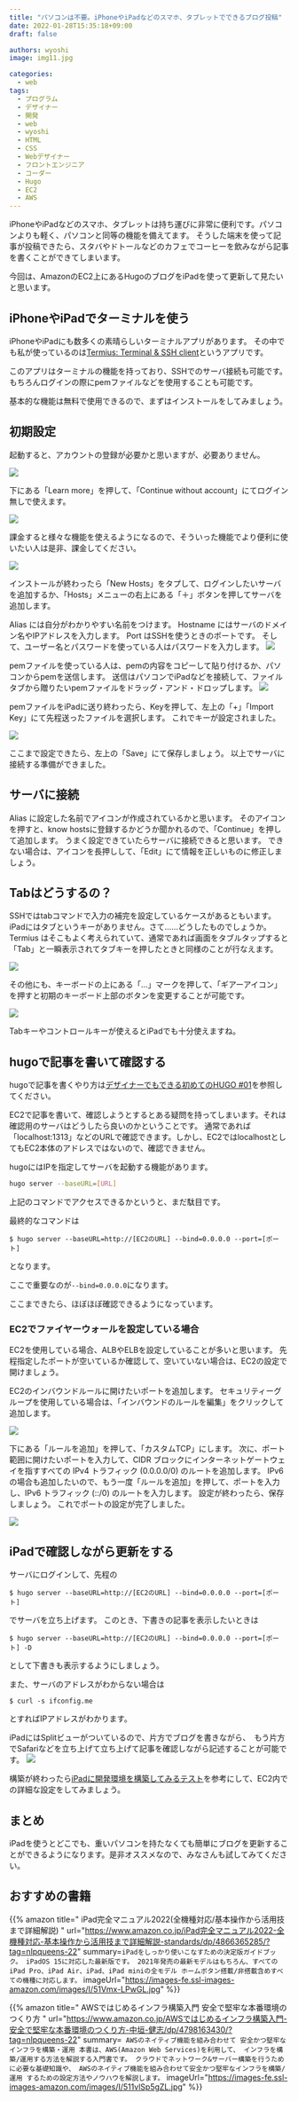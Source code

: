 ```yaml
---
title: "パソコンは不要。iPhoneやiPadなどのスマホ、タブレットでできるブログ投稿"
date: 2022-01-28T15:35:18+09:00
draft: false

authors: wyoshi
image: img11.jpg

categories:
  - web
tags:
  - プログラム
  - デザイナー
  - 開発
  - web
  - wyoshi
  - HTML
  - CSS
  - Webデザイナー
  - フロントエンジニア
  - コーダー
  - Hugo
  - EC2
  - AWS
---
```


iPhoneやiPadなどのスマホ、タブレットは持ち運びに非常に便利です。パソコンよりも軽く、パソコンと同等の機能を備えてます。
そうした端末を使って記事が投稿できたら、スタバやドトールなどのカフェでコーヒーを飲みながら記事を書くことができてしまいます。

今回は、AmazonのEC2上にあるHugoのブログをiPadを使って更新して見たいと思います。

## iPhoneやiPadでターミナルを使う
iPhoneやiPadにも数多くの素晴らしいターミナルアプリがあります。
その中でも私が使っているのは[Termius: Terminal & SSH client](https://apps.apple.com/jp/app/termius-ssh-client/id549039908)というアプリです。

このアプリはターミナルの機能を持っており、SSHでのサーバ接続も可能です。もちろんログインの際にpemファイルなどを使用することも可能です。

基本的な機能は無料で使用できるので、まずはインストールをしてみましょう。

## 初期設定
起動すると、アカウントの登録が必要かと思いますが、必要ありません。

![](img01.jpg "")

下にある「Learn more」を押して、「Continue without account」にてログイン無しで使えます。

![](img02.jpg "")

課金すると様々な機能を使えるようになるので、そういった機能でより便利に使いたい人は是非、課金してください。

![](img03.jpg "")

インストールが終わったら「New Hosts」をタプして、ログインしたいサーバを追加するか、「Hosts」メニューの右上にある「＋」ボタンを押してサーバを追加します。

Alias には自分がわかりやすい名前をつけます。
Hostname にはサーバのドメイン名やIPアドレスを入力します。
Port はSSHを使うときのポートです。
そして、ユーザー名とパスワードを使っている人はパスワードを入力します。
![](img04.jpg "")

pemファイルを使っている人は、pemの内容をコピーして貼り付けるか、パソコンからpemを送信します。
送信はパソコンでiPadなどを接続して、ファイルタブから贈りたいpemファイルをドラッグ・アンド・ドロップします。
![](img05.jpg "")

pemファイルをiPadに送り終わったら、Keyを押して、左上の「+」「Import Key」にて先程送ったファイルを選択します。
これでキーが設定されました。

![](img06.jpg "")

ここまで設定できたら、左上の「Save」にて保存しましょう。
以上でサーバに接続する準備ができました。

## サーバに接続
Alias に設定した名前でアイコンが作成されているかと思います。
そのアイコンを押すと、know hostsに登録するかどうか聞かれるので、「Continue」を押して追加します。
うまく設定できていたらサーバに接続できると思います。
できない場合は、アイコンを長押しして、「Edit」にて情報を正しいものに修正しましょう。

## Tabはどうするの？
SSHではtabコマンドで入力の補完を設定しているケースがあるともいます。
iPadにはタブというキーがありません。さて……どうしたものでしょうか。Termius はそこもよく考えられていて、通常であれば画面をタブルタップすると「Tab」と一瞬表示されてタブキーを押したときと同様のことが行なえます。

![](img07.jpg "")


その他にも、キーボードの上にある「…」マークを押して、「ギアーアイコン」を押すと初期のキーボード上部のボタンを変更することが可能です。

![](img08.jpg "")


Tabキーやコントロールキーが使えるとiPadでも十分使えますね。

## hugoで記事を書いて確認する
hugoで記事を書くやり方は[デザイナーでもできる初めてのHUGO #01](http://localhost:1313/posts/2021-12-22-hugo-01-ywat/)を参照してください。

EC2で記事を書いて、確認しようとするとある疑問を持ってしまいます。それは確認用のサーバはどうしたら良いのかということです。
通常であれば「localhost:1313」などのURLで確認できます。しかし、EC2ではlocalhostとしてもEC2本体のアドレスではないので、確認できません。

hugoにはIPを指定してサーバを起動する機能があります。
```bash
hugo server --baseURL=[URL]
```
上記のコマンドでアクセスできるかというと、まだ駄目です。

最終的なコマンドは
```
$ hugo server --baseURL=http://[EC2のURL] --bind=0.0.0.0 --port=[ポート]
```
となります。

ここで重要なのが```--bind=0.0.0.0```になります。

ここまできたら、ほぼほぼ確認できるようになっています。

### EC2でファイヤーウォールを設定している場合
EC2を使用している場合、ALBやELBを設定していることが多いと思います。
先程指定したポートが空いているか確認して、空いていない場合は、EC2の設定で開けましょう。

EC2のインバウンドルールに開けたいポートを追加します。
セキュリティーグループを使用している場合は、「インバウンドのルールを編集」をクリックして追加します。

![](img09.png "")


下にある「ルールを追加」を押して、「カスタムTCP」にします。
次に、ポート範囲に開けたいポートを入力して、CIDR ブロックにインターネットゲートウェイを指すすべての IPv4 トラフィック (0.0.0.0/0) のルートを追加します。
IPv6の場合も追加したいので、もう一度「ルールを追加」を押して、ポートを入力し、IPv6 トラフィック (::/0) のルートを入力します。
設定が終わったら、保存しましょう。
これでポートの設定が完了しました。

![](img10.png "")


## iPadで確認しながら更新をする
サーバにログインして、先程の
```
$ hugo server --baseURL=http://[EC2のURL] --bind=0.0.0.0 --port=[ポート]
```
でサーバを立ち上げます。
このとき、下書きの記事を表示したいときは
```
$ hugo server --baseURL=http://[EC2のURL] --bind=0.0.0.0 --port=[ポート] -D
```
として下書きも表示するようにしましょう。

また、サーバのアドレスがわからない場合は
```
$ curl -s ifconfig.me
```
とすればIPアドレスがわかります。

iPadにはSplitビューがついているので、片方でブログを書きながら、　もう片方でSafariなどを立ち上げて立ち上げて記事を確認しながら記述することが可能です。
![](img11.jpg "")

構築が終わったら[iPadに開発環境を構築してみるテスト](https://suzukiiichiro.github.io/posts/2022-01-28-01-suzuki/)を参考にして、EC2内での詳細な設定をしてみましょう。

## まとめ
iPadを使うとどこでも、重いパソコンを持たなくても簡単にブログを更新することができるようになります。是非オススメなので、みなさんも試してみてください。

## おすすめの書籍
{{% amazon title=" iPad完全マニュアル2022(全機種対応/基本操作から活用技まで詳細解説) " url="https://www.amazon.co.jp/iPad完全マニュアル2022-全機種対応-基本操作から活用技まで詳細解説-standards/dp/4866365285/?tag=nlpqueens-22" summary=` iPadをしっかり使いこなすための決定版ガイドブック。 iPadOS 15に対応した最新版です。 2021年発売の最新モデルはもちろん、すべてのiPad Pro、iPad Air、iPad、iPad miniの全モデル ホームボタン搭載/非搭載含めすべての機種に対応します。 ` imageUrl="https://images-fe.ssl-images-amazon.com/images/I/51Vmx-LPwGL.jpg" %}}

{{% amazon title=" AWSではじめるインフラ構築入門 安全で堅牢な本番環境のつくり方 " url="https://www.amazon.co.jp/AWSではじめるインフラ構築入門-安全で堅牢な本番環境のつくり方-中垣-健志/dp/4798163430/?tag=nlpqueens-22" summary=` AWSのネイティブ機能を組み合わせて 安全かつ堅牢なインフラを構築・運用 本書は、AWS(Amazon Web Services)を利用して、 インフラを構築/運用する方法を解説する入門書です。 クラウドでネットワーク&サーバー構築を行うために必要な基礎知識や、 AWSのネイティブ機能を組み合わせて安全かつ堅牢なインフラを構築/運用 するための設定方法やノウハウを解説します。` imageUrl="https://images-fe.ssl-images-amazon.com/images/I/511vlSp5gZL.jpg" %}}

